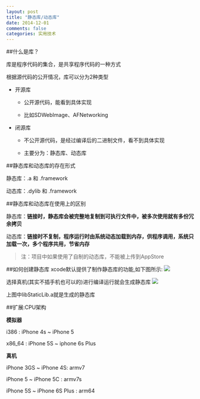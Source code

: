 ```yaml
---
layout: post
title: "静态库/动态库"
date: 2014-12-01
comments: false
categories: 实用技术
---
```


##什么是库？

库是程序代码的集合，是共享程序代码的一种方式



根据源代码的公开情况，库可以分为2种类型



- 开源库

	- 公开源代码，能看到具体实现

	- 比如SDWebImage、AFNetworking



- 闭源库

	- 不公开源代码，是经过编译后的二进制文件，看不到具体实现

	- 主要分为：静态库、动态库





##静态库和动态库的存在形式

静态库：.a 和 .framework



动态库：.dylib 和 .framework



##静态库和动态库在使用上的区别

静态库：**链接时，静态库会被完整地复制到可执行文件中，被多次使用就有多份冗余拷贝**



动态库：**链接时不复制，程序运行时由系统动态加载到内存，供程序调用，系统只加载一次，多个程序共用，节省内存**



>注：项目中如果使用了自制的动态库，不能被上传到AppStore



##如何创建静态库
xcode默认提供了制作静态库的功能,如下图所示:
![](https://dn-zhunjiee.qbox.me/Snip20160214_1.png)

选择真机(其实不插手机也可以的)进行编译运行就会生成静态库
![](https://dn-zhunjiee.qbox.me/Snip20160214_3.png)

上图中libStaticLib.a就是生成的静态库

##扩展:CPU架构



**模拟器**



i386 : iPhone 4s ~ iPhone 5



x86_64 : iPhone 5S ~ iphone 6s Plus





**真机**



iPhone 3GS ~ iPhone 4S: armv7

iPhone 5 ~ iPhone 5C : armv7s

iPhone 5S ~ iPhone 6S Plus : arm64

